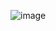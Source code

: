 ![image](https://user-images.githubusercontent.com/91457504/231777935-3d61b024-2856-4179-a883-7056f94d6abd.png)
